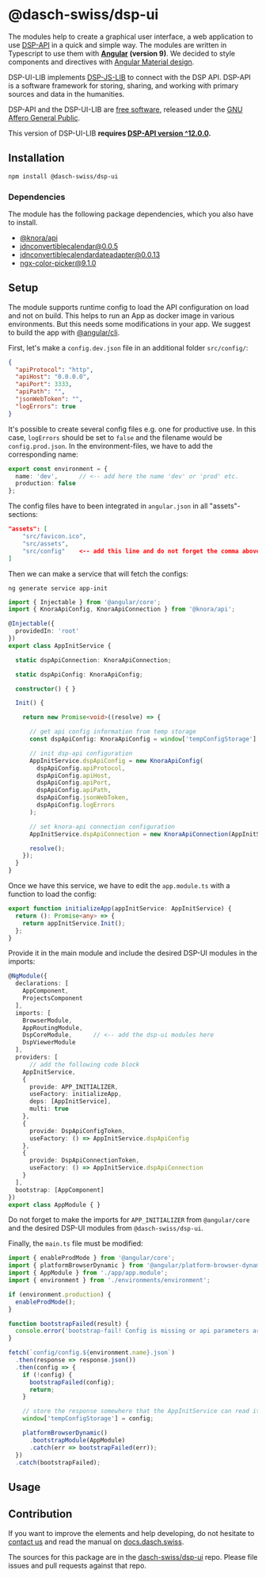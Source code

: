 # @dasch-swiss/dsp-ui

The modules help to create a graphical user interface, a web application to use [DSP-API](https://api.knora.org) in a quick and simple way. The modules are written in Typescript to use them with **[Angular](https://angular.io) (version 9)**. We decided to style components and directives with [Angular Material design](https://material.angular.io).

DSP-UI-LIB implements [DSP-JS-LIB](https://www.npmjs.com/package/@knora/api) to connect with the DSP API. DSP-API is a software framework for storing, sharing, and working with primary sources and data in the humanities.

DSP-API and the DSP-UI-LIB are [free software](http://www.gnu.org/philosophy/free-sw.en.html), released under the [GNU Affero General Public](http://www.gnu.org/licenses/agpl-3.0.en.html).

This version of DSP-UI-LIB **requires [DSP-API version ^12.0.0](https://github.com/dasch-swiss/knora-api/releases/tag/v12.0.0).**

## Installation

```bash
npm install @dasch-swiss/dsp-ui
```

### Dependencies

The module has the following package dependencies, which you also have to install.

<!-- TODO: the following package will be renamed to @dasch-swiss/dsp-js -->
- [@knora/api](https://www.npmjs.com/package/@knora/api)
- [jdnconvertiblecalendar@0.0.5](https://www.npmjs.com/package/jdnconvertiblecalendar)
- [jdnconvertiblecalendardateadapter@0.0.13](https://www.npmjs.com/package/jdnconvertiblecalendardateadapter)
- [ngx-color-picker@9.1.0](https://www.npmjs.com/package/ngx-color-picker)

## Setup

The module supports runtime config to load the API configuration on load and not on build. This helps to run an App as docker image in various environments. But this needs some modifications in your app. We suggest to build the app with [@angular/cli](https://cli.angular.io/).

First, let's make a `config.dev.json` file in an additional folder `src/config/`:

```json
{
  "apiProtocol": "http",
  "apiHost": "0.0.0.0",
  "apiPort": 3333,
  "apiPath": "",
  "jsonWebToken": "",
  "logErrors": true
}
```

It's possible to create several config files e.g. one for productive use. In this case, `logErrors` should be set to `false` and the filename would be `config.prod.json`. In the environment-files, we have to add the corresponding name:

```typescript
export const environment = {
  name: 'dev',      // <-- add here the name 'dev' or 'prod' etc.
  production: false
};
```

The config files have to been integrated in `angular.json` in all "assets"-sections:

```json
"assets": [
    "src/favicon.ico",
    "src/assets",
    "src/config"    <-- add this line and do not forget the comma above
]
```

Then we can make a service that will fetch the configs:

```shell
ng generate service app-init
```

```typescript
import { Injectable } from '@angular/core';
import { KnoraApiConfig, KnoraApiConnection } from '@knora/api';

@Injectable({
  providedIn: 'root'
})
export class AppInitService {

  static dspApiConnection: KnoraApiConnection;

  static dspApiConfig: KnoraApiConfig;

  constructor() { }

  Init() {

    return new Promise<void>((resolve) => {

      // get api config information from temp storage
      const dspApiConfig: KnoraApiConfig = window['tempConfigStorage'] as KnoraApiConfig;

      // init dsp-api configuration
      AppInitService.dspApiConfig = new KnoraApiConfig(
        dspApiConfig.apiProtocol,
        dspApiConfig.apiHost,
        dspApiConfig.apiPort,
        dspApiConfig.apiPath,
        dspApiConfig.jsonWebToken,
        dspApiConfig.logErrors
      );

      // set knora-api connection configuration
      AppInitService.dspApiConnection = new KnoraApiConnection(AppInitService.dspApiConfig);

      resolve();
    });
  }
}
```

Once we have this service, we have to edit the `app.module.ts` with a function to load the config:

```typescript
export function initializeApp(appInitService: AppInitService) {
  return (): Promise<any> => {
    return appInitService.Init();
  };
}
```

Provide it in the main module and include the desired DSP-UI modules in the imports:

```typescript
@NgModule({
  declarations: [
    AppComponent,
    ProjectsComponent
  ],
  imports: [
    BrowserModule,
    AppRoutingModule,
    DspCoreModule,      // <-- add the dsp-ui modules here
    DspViewerModule
  ],
  providers: [
      // add the following code block
    AppInitService,
    {
      provide: APP_INITIALIZER,
      useFactory: initializeApp,
      deps: [AppInitService],
      multi: true
    },
    {
      provide: DspApiConfigToken,
      useFactory: () => AppInitService.dspApiConfig
    },
    {
      provide: DspApiConnectionToken,
      useFactory: () => AppInitService.dspApiConnection
    }
  ],
  bootstrap: [AppComponent]
})
export class AppModule { }
```

Do not forget to make the imports for `APP_INITIALIZER` from `@angular/core` and the desired DSP-UI modules from `@dasch-swiss/dsp-ui`.

Finally, the `main.ts` file must be modified:

```typescript
import { enableProdMode } from '@angular/core';
import { platformBrowserDynamic } from '@angular/platform-browser-dynamic';
import { AppModule } from './app/app.module';
import { environment } from './environments/environment';

if (environment.production) {
  enableProdMode();
}

function bootstrapFailed(result) {
  console.error('bootstrap-fail! Config is missing or api parameters are not defined', result);
}

fetch(`config/config.${environment.name}.json`)
  .then(response => response.json())
  .then(config => {
    if (!config) {
      bootstrapFailed(config);
      return;
    }

    // store the response somewhere that the AppInitService can read it.
    window['tempConfigStorage'] = config;

    platformBrowserDynamic()
      .bootstrapModule(AppModule)
      .catch(err => bootstrapFailed(err));
  })
  .catch(bootstrapFailed);

```

## Usage
<!-- TODO: add the modules to app.modules and use them as usual  -->
<!-- app.modules -->

<!-- example of component e.g. get all projects and display as a list -->

<!-- example of resource viewer -->

<!-- link to main documentation: https://docs.dasch.swiss/developers/knora-ui/documentation/ -->

## Contribution

If you want to improve the elements and help developing, do not hesitate to [contact us](https://dasch.swiss/team) and read the manual on [docs.dasch.swiss](https://docs.dasch.swiss/developers/knora-ui/contribution/).

The sources for this package are in the [dasch-swiss/dsp-ui](https://github.com/dasch-swiss/knora-ui-ng-lib) repo. Please file issues and pull requests against that repo.
